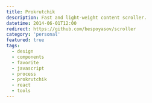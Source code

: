 ```yaml
---
title: Prokrutchik
description: Fast and light-weight content scroller.
datetime: 2014-06-01T12:00
redirect: https://github.com/bespoyasov/scroller
category: 'personal'
featured: true
tags:
  - design
  - components
  - favorite
  - javascript
  - process
  - prokrutchik
  - react
  - tools
---
```

